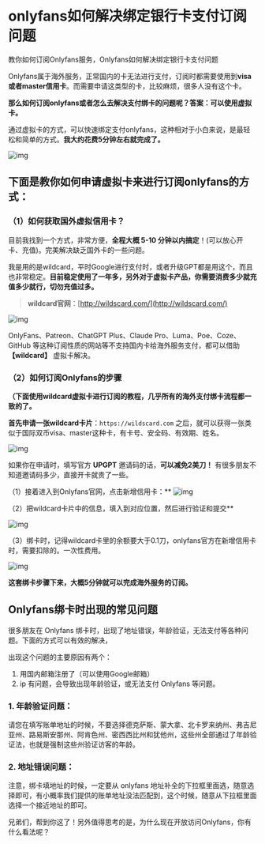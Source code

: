 # onlyfans如何解决绑定银行卡支付订阅问题
教你如何订阅Onlyfans服务，Onlyfans如何解决绑定银行卡支付问题

Onlyfans属于海外服务，正常国内的卡无法进行支付，订阅时都需要使用到**visa或者master信用卡**。而需要申请这类型的卡，比较麻烦，很多人没有这个卡。

**那么如何订阅onlyfans或者怎么去解决支付绑卡的问题呢？答案：可以使用虚拟卡。**

通过虚拟卡的方式，可以快速绑定支付onlyfans，这种相对于小白来说，是最轻松和简单的方式。**我大约花费5分钟左右就完成了。**

![img](https://pic3.zhimg.com/80/v2-0e6777cd30b3a1006416742d39f4e196_720w.jpg)


## 下面是教你如何申请虚拟卡来进行订阅onlyfans的方式：

### （1）如何获取国外虚拟信用卡？

目前我找到一个方式，非常方便，**全程大概 5-10 分钟以内搞定**！(可以放心开卡、充值)。完美解决缺乏国外卡的一些问题。

我是用的是wildcard，平时Google进行支付时，或者升级GPT都是用这个，而且也非常稳定。**目前稳定使用了一年多，另外对于虚拟卡产品，你需要消费多少就充值多少就行，切勿充值过多。**

> **wildcard官网**：[http://wildscard.com/](http://wildscard.com/)

![img](https://pic4.zhimg.com/80/v2-f99e221b60705c17c47701221f58ba9a_720w.jpg)


OnlyFans、Patreon、ChatGPT Plus、Claude Pro、Luma、Poe、Coze、GitHub 等这种订阅性质的网站等不支持国内卡给海外服务支付，都可以借助 **【wildcard】** 虚拟卡解决。

### （2）如何订阅Onlyfans的步骤

**（下面使用wildcard虚拟卡进行订阅的教程，几乎所有的海外支付绑卡流程都一致的了。**

**首先申请一张wildcard卡片**：`https://wildscard.com` 之后，就可以获得一张类似于国际双币visa、master这种卡，有卡号、安全码、有效期、姓名。

![img](https://pic1.zhimg.com/80/v2-ec514d4ca6d069925f3fccab026820c3_720w.jpg)


如果你在申请时，填写官方 **UPGPT** 邀请码的话，**可以减免2美刀！** 有很多朋友不知道邀请码多少，直接开卡就贵了一些。

（1）接着进入到Onlyfans官网，点击新增信用卡：**
![img](https://pic3.zhimg.com/80/v2-22ca3675d087f2f57e788cd3a863cc1f_720w.jpg)


（2）把wildcard卡片中的信息，填入到对应位置，然后进行验证和提交**

![img](https://pic4.zhimg.com/80/v2-e27cc2f4ba7d24202b0a73eaaea6ab27_720w.jpg)


（3）绑卡时，记得wildcard卡里的余额要大于0.1刀，onlyfans官方在新增信用卡时，需要扣除的。一次性费用。

![img](https://pic1.zhimg.com/80/v2-c1f132bff19e192d95e11e31be2313e4_720w.jpg)



**这套绑卡步骤下来，大概5分钟就可以完成海外服务的订阅。**

## Onlyfans绑卡时出现的常见问题

很多朋友在 Onlyfans 绑卡时，出现了地址错误，年龄验证，无法支付等各种问题。下面的方式可以有效的解决，

出现这个问题的主要原因有两个：

1. 用国内邮箱注册了（可以使用Google邮箱）
2. ip 有问题，会导致出现年龄验证，或无法支付 Onlyfans 等问题。

### 1. 年龄验证问题：

请您在填写账单地址的时候，不要选择德克萨斯、蒙大拿、北卡罗来纳州、弗吉尼亚州、路易斯安那州、阿肯色州、密西西比州和犹他州，这些州全部通过了年龄验证法，也就是强制这些州验证访客的年龄。

### 2. 地址错误问题：

注意，绑卡填地址的时候，一定要从 onlyfans 地址补全的下拉框里面选，随意选择即可，有小概率我们提供的账单地址没法匹配到，这个时候，随意从下拉框里面选择一个接近地址的即可。


兄弟们，帮到你这了！另外值得思考的是，为什么现在开放访问Onlyfans，你有什么看法呢？
